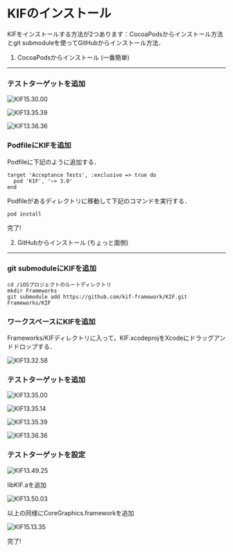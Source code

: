 KIFのインストール
=====================================

KIFをインストールする方法が2つあります：CocoaPodsからインストール方法とgit submoduleを使ってGitHubからインストール方法．

1. CocoaPodsからインストール (一番簡単)
--------------------------

### テストターゲットを追加

![KIF15.30.00](https://gitlab.com/uploads/thii/sq/a97a6e2677/KIF15.30.00.png)

![KIF13.35.39](https://gitlab.com/uploads/thii/sq/44ff089976/KIF13.35.39.png)

![KIF13.36.36](https://gitlab.com/uploads/thii/sq/a0ebceaa17/KIF13.36.36.png)


### PodfileにKIFを追加

Podfileに下記のように追加する．

```
target 'Acceptance Tests', :exclusive => true do
  pod 'KIF', '~> 3.0'
end
```

Podfileがあるディレクトリに移動して下記のコマンドを実行する．

```
pod install
```

完了!


2. GitHubからインストール (ちょっと面倒)
--------------------------

### git submoduleにKIFを追加

```
cd /iOSプロジェクトのルートディレクトリ
mkdir Frameworks
git submodule add https://github.com/kif-framework/KIF.git Frameworks/KIF
```

### ワークスペースにKIFを追加
Frameworks/KIFディレクトリに入って，KIF.xcodeprojをXcodeにドラッグアンドドロップする．

![KIF13.32.58](https://gitlab.com/uploads/thii/sq/594efd7a48/KIF13.32.58.png)


### テストターゲットを追加

![KIF13.35.00](https://gitlab.com/uploads/thii/sq/f56efe625e/KIF13.35.00.png)

![KIF13.35.14](https://gitlab.com/uploads/thii/sq/8351b8bda0/KIF13.35.14.png)

![KIF13.35.39](https://gitlab.com/uploads/thii/sq/44ff089976/KIF13.35.39.png)

![KIF13.36.36](https://gitlab.com/uploads/thii/sq/a0ebceaa17/KIF13.36.36.png)


### テストターゲットを設定

![KIF13.49.25](https://gitlab.com/uploads/thii/sq/16a4e47dee/KIF13.49.25.png)

libKIF.aを追加

![KIF13.50.03](https://gitlab.com/uploads/thii/sq/11044b9136/KIF13.50.03.png)

以上の同様にCoreGraphics.frameworkを追加

![KIF15.13.35](https://gitlab.com/uploads/thii/sq/a06c41869b/KIF15.13.35.png)

完了!
